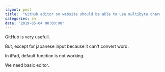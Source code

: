 ```yaml
---
layout: post
title:  "GitHub editor on website should be able to use multibyte character"
categories: en
date: "2019-05-04 00:00:00"
---
```


GitHub is very usefull.

But, except for japanese input because it can't convert word.

In iPad, default function is not working.

We need basic editor.


